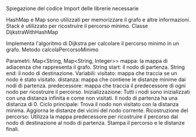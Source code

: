 Spiegazione del codice
Import delle librerie necessarie

HashMap e Map sono utilizzati per memorizzare il grafo e altre informazioni.
Stack è utilizzato per ricostruire il percorso minimo.
Classe DijkstraWithHashMap

Implementa l'algoritmo di Dijkstra per calcolare il percorso minimo in un grafo.
Metodo calcolaPercorsoMinimo

Parametri:
Map<String, Map<String, Integer>> mappa: la mappa di adiacenza che rappresenta il grafo.
String start: il nodo di partenza.
String end: il nodo di destinazione.
Variabili:
visitato: mappa che traccia se un nodo è stato visitato.
distanza: mappa che contiene le distanze minime dai nodi di partenza.
predecessore: mappa che traccia il predecessore di ogni nodo per ricostruire il percorso.
Inizializzazione:
Tutti i nodi sono inizializzati con una distanza infinita e come non visitati.
Il nodo di partenza ha una distanza di 0.
Ciclo principale:
Trova il nodo non visitato con la distanza minima.
Aggiorna le distanze dei vicini del nodo corrente.
Ricostruzione del percorso:
Utilizza la mappa predecessore per ricostruire il percorso dal nodo di destinazione al nodo di partenza.
Stampa il percorso e le distanze finali.
